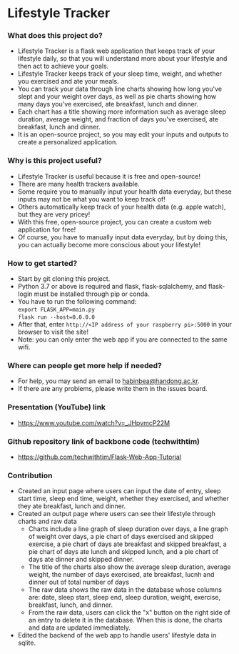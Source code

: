 # Lifestyle Tracker

### What does this project do?
- Lifestyle Tracker is a flask web application that keeps track of your lifestyle daily, so that you will understand more about your lifestyle and then act to achieve your goals.
- Lifestyle Tracker keeps track of your sleep time, weight, and whether you exercised and ate your meals.
- You can track your data through line charts showing how long you've slept and your weight over days, as well as pie charts showing how many days you've exercised, ate breakfast, lunch and dinner.
- Each chart has a title showing more information such as average sleep duration, average weight, and fraction of days you've exercised, ate breakfast, lunch and dinner.
- It is an open-source project, so you may edit your inputs and outputs to create a personalized application.

### Why is this project useful?
- Lifestyle Tracker is useful because it is free and open-source!
- There are many health trackers available.
- Some require you to manually input your health data everyday, but these inputs may not be what you want to keep track of!
- Others automatically keep track of your health data (e.g. apple watch), but they are very pricey!
- With this free, open-source project, you can create a custom web application for free!
- Of course, you have to manually input data everyday, but by doing this, you can actually become more conscious about your lifestyle!

### How to get started?
- Start by git cloning this project.
- Python 3.7 or above is required and flask, flask-sqlalchemy, and flask-login must be installed through pip or conda.
- You have to run the following command:<br />
  `export FLASK_APP=main.py`<br />
  `flask run --host=0.0.0.0`<br />
- After that, enter `http://<IP address of your raspberry pi>:5000` in your browser to visit the site!
- Note: you can only enter the web app if you are connected to the same wifi.

### Where can people get more help if needed?
- For help, you may send an email to habinbea@handong.ac.kr.
- If there are any problems, please write them in the issues board.

### Presentation (YouTube) link
- https://www.youtube.com/watch?v=_JHpvmcP22M

### Github repository link of backbone code (techwithtim)
- https://github.com/techwithtim/Flask-Web-App-Tutorial

### Contribution
- Created an input page where users can input the date of entry, sleep start time, sleep end time, weight, whether they exercised, and whether they ate breakfast, lunch and dinner.
- Created an output page where users can see their lifestyle through charts and raw data
  - Charts include a line graph of sleep duration over days, a line graph of weight over days, a pie chart of days exercised and skipped exercise, a pie chart of days ate breakfast and skipped breakfast, a pie chart of days ate lunch and skipped lunch, and a pie chart of days ate dinner and skipped dinner.
  - The title of the charts also show the average sleep duration, average weight, the number of days exercised, ate breakfast, lucnh and dinner out of total number of days
  - The raw data shows the raw data in the database whose columns are: date, sleep start, sleep end, sleep duration, weight, exercise, breakfast, lunch, and dinner.
  - From the raw data, users can click the "x" button on the right side of an entry to delete it in the database. When this is done, the charts and data are updated immediately.
- Edited the backend of the web app to handle users' lifestyle data in sqlite.
